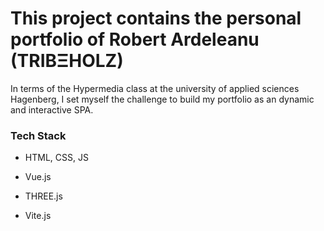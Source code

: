 # This project contains the personal portfolio of Robert Ardeleanu (TRIBΞHOLZ)
In terms of the Hypermedia class at the university of applied sciences Hagenberg, I set myself the challenge to build my portfolio as an dynamic and interactive SPA.

### Tech Stack
- HTML, CSS, JS
- Vue.js
- THREE.js

- Vite.js

